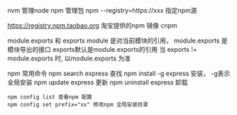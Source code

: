 nvm 管理node
npm 管理包
    npm --registry=https://xxx  指定npm源

https://registry.npm.taobao.org 淘宝提供的npm 镜像 
cnpm 


module.exports 和 exports
    module 是对当前模块的引用， 
    module.exports 是模块导出的接口 
    exports默认是module.exports的引用
    当 exports != module.exports 时, 以module.exports 为准

npm 常用命令
    npm search express      查找
    npm install -g express  安装， -g表示全局安装
    npm update express      更新
    npm uninstall express   卸载

    npm config list 查看npm 配置
    npm config set prefix="xx" 修改npm 全局安装目录